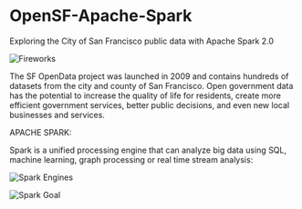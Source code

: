 # OpenSF-Apache-Spark
Exploring the City of San Francisco public data with Apache Spark 2.0

![Fireworks](http://curriculum-release.s3-website-us-west-2.amazonaws.com/sf_open_data_meetup/fireworks.png)

The SF OpenData project was launched in 2009 and contains hundreds of datasets from the city and county of San Francisco. Open government data has the potential to increase the quality of life for residents, create more efficient government services, better public decisions, and even new local businesses and services.

APACHE SPARK:

Spark is a unified processing engine that can analyze big data using SQL, machine learning, graph processing or real time stream analysis:

![Spark Engines](http://curriculum-release.s3-website-us-west-2.amazonaws.com/wiki-book/book_intro/spark_4engines.png)

![Spark Goal](http://curriculum-release.s3-website-us-west-2.amazonaws.com/wiki-book/book_intro/spark_goal.png)
